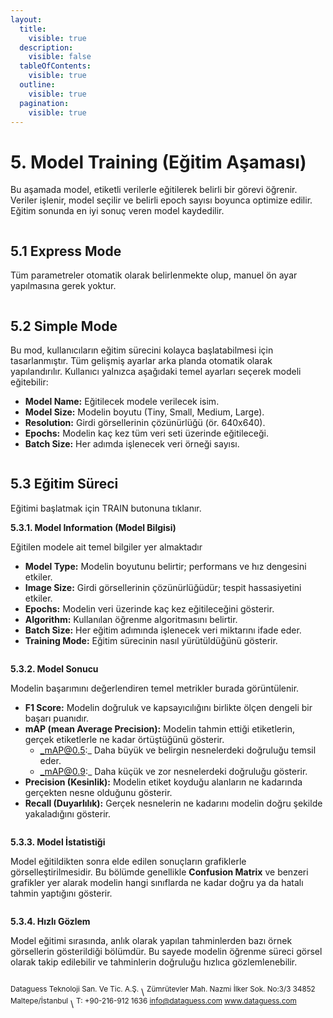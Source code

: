 ```yaml
---
layout:
  title:
    visible: true
  description:
    visible: false
  tableOfContents:
    visible: true
  outline:
    visible: true
  pagination:
    visible: true
---
```


# 5. Model Training (Eğitim Aşaması)

Bu aşamada model, etiketli verilerle eğitilerek belirli bir görevi öğrenir. Veriler işlenir, model seçilir ve belirli epoch sayısı boyunca optimize edilir. Eğitim sonunda en iyi sonuç veren model kaydedilir.

<figure><img src=".gitbook/assets/10.jpg" alt=""><figcaption></figcaption></figure>

## 5.1 Express Mode

Tüm parametreler otomatik olarak belirlenmekte olup, manuel ön ayar yapılmasına gerek yoktur.

<figure><img src=".gitbook/assets/image (8).png" alt=""><figcaption></figcaption></figure>

## 5.2 Simple Mode

Bu mod, kullanıcıların eğitim sürecini kolayca başlatabilmesi için tasarlanmıştır. Tüm gelişmiş ayarlar arka planda otomatik olarak yapılandırılır. Kullanıcı yalnızca aşağıdaki temel ayarları seçerek modeli eğitebilir:

* **Model Name:** Eğitilecek modele verilecek isim.
* **Model Size:** Modelin boyutu (Tiny, Small, Medium, Large).
* **Resolution:** Girdi görsellerinin çözünürlüğü (ör. 640x640).
* **Epochs:** Modelin kaç kez tüm veri seti üzerinde eğitileceği.
* **Batch Size:** Her adımda işlenecek veri örneği sayısı.

<figure><img src=".gitbook/assets/image (9).png" alt=""><figcaption></figcaption></figure>

## 5.3 Eğitim Süreci

Eğitimi başlatmak için TRAIN butonuna tıklanır.

**5.3.1. Model Information (Model Bilgisi)**

Eğitilen modele ait temel bilgiler yer almaktadır

* **Model Type:** Modelin boyutunu belirtir; performans ve hız dengesini etkiler.
* **Image Size:** Girdi görsellerinin çözünürlüğüdür; tespit hassasiyetini etkiler.
* **Epochs:** Modelin veri üzerinde kaç kez eğitileceğini gösterir.
* **Algorithm:** Kullanılan öğrenme algoritmasını belirtir.
* **Batch Size:** Her eğitim adımında işlenecek veri miktarını ifade eder.
* **Training Mode:** Eğitim sürecinin nasıl yürütüldüğünü gösterir.

<figure><img src=".gitbook/assets/image (10).png" alt=""><figcaption></figcaption></figure>

**5.3.2. Model Sonucu**

Modelin başarımını değerlendiren temel metrikler burada görüntülenir.

* **F1 Score:** Modelin doğruluk ve kapsayıcılığını birlikte ölçen dengeli bir başarı puanıdır.
* **mAP (mean Average Precision):** Modelin tahmin ettiği etiketlerin, gerçek etiketlerle ne kadar örtüştüğünü gösterir.
  * _mAP@0.5:_ Daha büyük ve belirgin nesnelerdeki doğruluğu temsil eder.
  * _mAP@0.9:_ Daha küçük ve zor nesnelerdeki doğruluğu gösterir.
* **Precision (Kesinlik):** Modelin etiket koyduğu alanların ne kadarında gerçekten nesne olduğunu gösterir.
* **Recall (Duyarlılık):** Gerçek nesnelerin ne kadarını modelin doğru şekilde yakaladığını gösterir.

<figure><img src=".gitbook/assets/image (15).png" alt=""><figcaption></figcaption></figure>

**5.3.3. Model İstatistiği**

Model eğitildikten sonra elde edilen sonuçların grafiklerle görselleştirilmesidir. Bu bölümde genellikle **Confusion Matrix** ve benzeri grafikler yer alarak modelin hangi sınıflarda ne kadar doğru ya da hatalı tahmin yaptığını gösterir.

<figure><img src=".gitbook/assets/image (13).png" alt=""><figcaption></figcaption></figure>

**5.3.4. Hızlı Gözlem**

Model eğitimi sırasında, anlık olarak yapılan tahminlerden bazı örnek görsellerin gösterildiği bölümdür. Bu sayede modelin öğrenme süreci görsel olarak takip edilebilir ve tahminlerin doğruluğu hızlıca gözlemlenebilir.

<figure><img src=".gitbook/assets/image (14).png" alt=""><figcaption></figcaption></figure>



<sup>Dataguess Teknoloji San. Ve Tic. A.Ş.</sup>\ <sup>Zümrütevler Mah. Nazmi İlker Sok. No:3/3 34852 Maltepe/İstanbul</sup>\ <sup>T: +90-216-912 1636 info@dataguess.com www.dataguess.com</sup>
